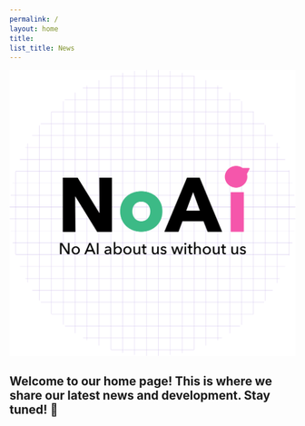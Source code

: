```yaml
---
permalink: /
layout: home
title: 
list_title: News
---
```


<img src="../assets/imgs/logo.png" alt="Welcome Image">

## Welcome to our home page! This is where we share our latest news and development. Stay tuned! 🤩


<!-- [`minima` theme][minima] -->
<!-- [gh-site]: https://pages.github.com/ -->
